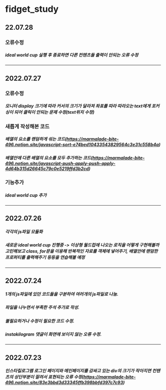 # fidget_study

## 22.07.28

### 오류수정

##### ideal world cup 실행 후 종료하면 다른 컨텐츠들 출력이 안되는 오류 수정

---

## 2022.07.27

### 오류수정

##### 모니터 display 크기에 따라 커서의 크기가 달라져 좌표를 따라 따라오는 text에게 포커싱이 되어 클릭이 안되는 문제 수정(text위치 수정)

### 새롭게 작성해본 코드

##### 배열의 요소를 랜덤하게 섞는 코드(https://marmalade-bite-496.notion.site/javascript-sort-e74bed10433543829564c3e31c558b4a)

##### 배열안에 다른 배열의 요소를 모두 추가하는 코드(https://marmalade-bite-496.notion.site/javascript-push-apply-push-apply-4d64b315d26645c79c0e5219ffd3b2cd)

### 기능추가

##### ideal world cup 추가

---

## 2022.07.26

##### 각각의 js파일 모듈화

##### 새로운 ideal world cup 진행중 -> 이상형 월드컵에 나오는 로직을 어떻게 구현해볼까 고민해보고 class, for문을 이용해 반복적인 자료를 객체에 넣어주기, 배열안에 랜덤한 프로퍼티를 출력해주기 등등을 연습해볼 예정

---

## 2022.07.24

##### 1개의 js파일에 있던 코드들을 구분하여 여러개의 js파일로 나눔.

##### 파일을 나누면서 부족한 주석 추가로 작성.

##### 불필요하거나 수정이 필요한 코드 수정.

##### instakilogram 댓글이 화면에 보이지 않는 오류 수정.

---

## 2022.07.23

##### 인스타킬로그램 로그인 페이지와 메인페이지를 감싸고 있는 div의 크기가 작아지면 컨텐츠의 상단부분이 잘려서 표현되는 오류 수정(https://marmalade-bite-496.notion.site/83e3bbd3d33345ffb398bbfd397c7c93)
